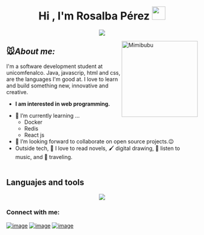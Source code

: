 <h1 align="center">
  Hi , I'm Rosalba Pérez <img src="https://media.giphy.com/media/hvRJCLFzcasrR4ia7z/giphy.gif" width="35">
</h1>


<p align="center">
	<a href="https://github.com/Bouaskaoun">
		<img src="https://readme-typing-svg.herokuapp.com?lines=Software+Development+Student;Web+Developer+In+Process;Always%20learning%20new%20things&center=true&width=380&height=45&color=C78EFF">
	</a>
</p>

<!-- otros colores de lila: B695C0, C8A2C8 -->
<!--  -->
<!--  -->
<!--  -->

<!-- este es del muñequito <img align="right" width=300px alt="Unicorn" src="https://c.tenor.com/GN73MKBawZYAAAAi/busy-cute.gif" />
  --> 
<img align="right" width="200px" alt="Mimibubu" src="https://media.tenor.com/tLQNV1ygf6gAAAAi/mimibubu.gif" />

<!-- ## <img src="https://media.giphy.com/media/ObNTw8Uzwy6KQ/giphy.gif" width="30px">&nbsp;🐭***About me***  -->
## 🐭***About me:***


I'm a software development student at unicomfenalco. Java, javascrip, html and css, are the languages I'm good at. I love to learn and build something new, innovative and creative.
* **I am interested in web programming.**
- 🌱 I’m currently learning ...
  - Docker
  - Redis
  - React js
  <!-- - Nodejs
  - Javascript-->
- 👯 I’m looking forward to collaborate on open source projects.😉
- Outside tech, 📖 I love to read novels, 🖌️ digital drawing, 🎵 listen to music, and 🌴 traveling. <br> </br>


## Languajes and tools
<p align="center">
  <a href="https://skillicons.dev">
    <img src="https://skillicons.dev/icons?i=js,html,css,java,vscode,spring,mongodb,postman,mysql,nodejs" />
  </a>
</p>

<h3 align="left">Connect with me:</h3>
<div align="left">
	
[![image](https://img.shields.io/badge/LinkedIn-ff69b4?style=for-the-badge&logo=linkedin&logoColor=white)](https://www.linkedin.com/in/)
[![image](https://img.shields.io/badge/Instagram-ff69b4?style=for-the-badge&logo=instagram&logoColor=white)](https://www.instagram.com/)
[![image](https://img.shields.io/badge/Gmail-ff69b4?style=for-the-badge&logo=gmail&logoColor=white)](mailto:)
  
</div>


